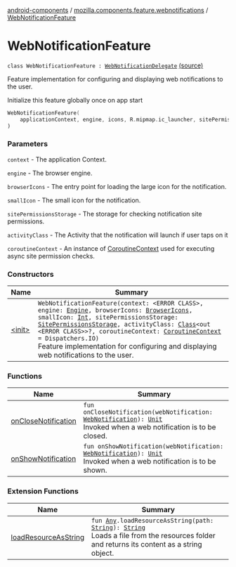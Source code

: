 [android-components](../../index.md) / [mozilla.components.feature.webnotifications](../index.md) / [WebNotificationFeature](./index.md)

# WebNotificationFeature

`class WebNotificationFeature : `[`WebNotificationDelegate`](../../mozilla.components.concept.engine.webnotifications/-web-notification-delegate/index.md) [(source)](https://github.com/mozilla-mobile/android-components/blob/master/components/feature/webnotifications/src/main/java/mozilla/components/feature/webnotifications/WebNotificationFeature.kt#L52)

Feature implementation for configuring and displaying web notifications to the user.

Initialize this feature globally once on app start

``` Kotlin
WebNotificationFeature(
    applicationContext, engine, icons, R.mipmap.ic_launcher, sitePermissionsStorage, BrowserActivity::class.java
)
```

### Parameters

`context` - The application Context.

`engine` - The browser engine.

`browserIcons` - The entry point for loading the large icon for the notification.

`smallIcon` - The small icon for the notification.

`sitePermissionsStorage` - The storage for checking notification site permissions.

`activityClass` - The Activity that the notification will launch if user taps on it

`coroutineContext` - An instance of [CoroutineContext](https://kotlinlang.org/api/latest/jvm/stdlib/kotlin.coroutines/-coroutine-context/index.html) used for executing async site permission checks.

### Constructors

| Name | Summary |
|---|---|
| [&lt;init&gt;](-init-.md) | `WebNotificationFeature(context: <ERROR CLASS>, engine: `[`Engine`](../../mozilla.components.concept.engine/-engine/index.md)`, browserIcons: `[`BrowserIcons`](../../mozilla.components.browser.icons/-browser-icons/index.md)`, smallIcon: `[`Int`](https://kotlinlang.org/api/latest/jvm/stdlib/kotlin/-int/index.html)`, sitePermissionsStorage: `[`SitePermissionsStorage`](../../mozilla.components.feature.sitepermissions/-site-permissions-storage/index.md)`, activityClass: `[`Class`](http://docs.oracle.com/javase/7/docs/api/java/lang/Class.html)`<out <ERROR CLASS>>?, coroutineContext: `[`CoroutineContext`](https://kotlinlang.org/api/latest/jvm/stdlib/kotlin.coroutines/-coroutine-context/index.html)` = Dispatchers.IO)`<br>Feature implementation for configuring and displaying web notifications to the user. |

### Functions

| Name | Summary |
|---|---|
| [onCloseNotification](on-close-notification.md) | `fun onCloseNotification(webNotification: `[`WebNotification`](../../mozilla.components.concept.engine.webnotifications/-web-notification/index.md)`): `[`Unit`](https://kotlinlang.org/api/latest/jvm/stdlib/kotlin/-unit/index.html)<br>Invoked when a web notification is to be closed. |
| [onShowNotification](on-show-notification.md) | `fun onShowNotification(webNotification: `[`WebNotification`](../../mozilla.components.concept.engine.webnotifications/-web-notification/index.md)`): `[`Unit`](https://kotlinlang.org/api/latest/jvm/stdlib/kotlin/-unit/index.html)<br>Invoked when a web notification is to be shown. |

### Extension Functions

| Name | Summary |
|---|---|
| [loadResourceAsString](../../mozilla.components.support.test.file/kotlin.-any/load-resource-as-string.md) | `fun `[`Any`](https://kotlinlang.org/api/latest/jvm/stdlib/kotlin/-any/index.html)`.loadResourceAsString(path: `[`String`](https://kotlinlang.org/api/latest/jvm/stdlib/kotlin/-string/index.html)`): `[`String`](https://kotlinlang.org/api/latest/jvm/stdlib/kotlin/-string/index.html)<br>Loads a file from the resources folder and returns its content as a string object. |
